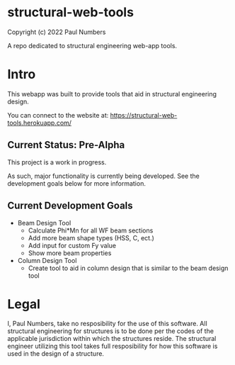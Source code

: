 # structural-web-tools

Copyright (c) 2022 Paul Numbers

A repo dedicated to structural engineering web-app tools.

# Intro

This webapp was built to provide tools that aid in structural engineering design.

You can connect to the website at: https://structural-web-tools.herokuapp.com/

## Current Status: Pre-Alpha

This project is a work in progress.

As such, major functionality is currently being developed. See the development goals below for more information.

## Current Development Goals

- Beam Design Tool
  - Calculate Phi\*Mn for all WF beam sections
  - Add more beam shape types (HSS, C, ect.)
  - Add input for custom Fy value
  - Show more beam properties
- Column Design Tool
  - Create tool to aid in column design that is similar to the beam design tool

# Legal

I, Paul Numbers, take no resposibility for the use of this software. All structural engineering for structures is to be done per the codes of the applicable jurisdiction within which the structures reside. The structural engineer utilizing this tool takes full resposibility for how this software is used in the design of a structure.
